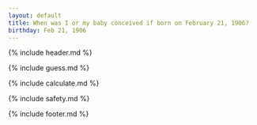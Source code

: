 ```yaml
---
layout: default
title: When was I or my baby conceived if born on February 21, 1906?
birthday: Feb 21, 1906
---
```


{% include header.md %}

{% include guess.md %}

{% include calculate.md %}

{% include safety.md %}

{% include footer.md %}



